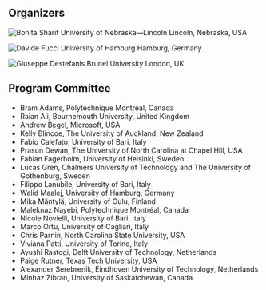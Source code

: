 ## Organizers

<div class="photos">

![[Bonita Sharif](mailto:bsharif@unl.edu)  
University of  
Nebraska—Lincoln  
Lincoln, Nebraska, USA](bonita.png)

![[Davide Fucci](mailto:fucci@informatik.uni-hamburg.de)  
University of Hamburg  
Hamburg, Germany  
&nbsp;](davide.png)

![[Giuseppe Destefanis](mailto:giuseppe.destefanis@brunel.ac.uk)  
Brunel University  
London, UK  
&nbsp;](giuseppe.png)

</div>

## Program Committee

*   Bram Adams, Polytechnique Montréal, Canada
*   Raian Ali, Bournemouth University, United Kingdom
*   Andrew Begel, Microsoft, USA
*   Kelly Blincoe, The University of Auckland, New Zealand
*   Fabio Calefato, University of Bari, Italy
*   Prasun Dewan, The University of North Carolina at Chapel Hill, USA
*   Fabian Fagerholm, University of Helsinki, Sweden
*   Lucas Gren, Chalmers University of Technology and The University of Gothenburg, Sweden
*   Filippo Lanubile, University of Bari, Italy
*   Walid Maalej, University of Hamburg, Germany
*   Mika Mäntylä, University of Oulu, Finland
*   Maleknaz Nayebi, Polytechnique Montréal, Canada
*   Nicole Novielli, University of Bari, Italy
*   Marco Ortu, University of Cagliari, Italy
*   Chris Parnin, North Carolina State University, USA
*   Viviana Patti, University of Torino, Italy
*   Ayushi Rastogi, Delft University of Technology, Netherlands
*   Paige Rutner, Texas Tech University, USA
*   Alexander Serebrenik, Eindhoven University of Technology, Netherlands
*   Minhaz Zibran, University of Saskatchewan, Canada
